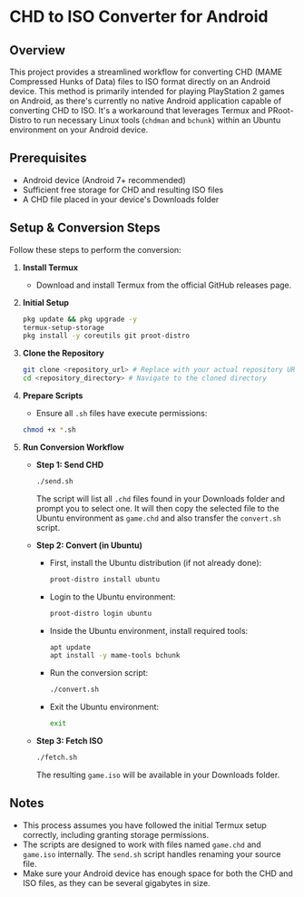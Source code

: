 # CHD to ISO Converter for Android

## Overview

This project provides a streamlined workflow for converting CHD (MAME Compressed Hunks of Data) files to ISO format directly on an Android device. This method is primarily intended for playing PlayStation 2 games on Android, as there's currently no native Android application capable of converting CHD to ISO. It's a workaround that leverages Termux and PRoot-Distro to run necessary Linux tools (`chdman` and `bchunk`) within an Ubuntu environment on your Android device.

## Prerequisites

- Android device (Android 7+ recommended)
- Sufficient free storage for CHD and resulting ISO files
- A CHD file placed in your device's Downloads folder

## Setup & Conversion Steps

Follow these steps to perform the conversion:

1. **Install Termux**
   - Download and install Termux from the official GitHub releases page.

2. **Initial Setup**
   ```bash
   pkg update && pkg upgrade -y
   termux-setup-storage
   pkg install -y coreutils git proot-distro
   ```

3. **Clone the Repository**
   ```bash
   git clone <repository_url> # Replace with your actual repository URL
   cd <repository_directory> # Navigate to the cloned directory
   ```

4. **Prepare Scripts**
   - Ensure all `.sh` files have execute permissions:
   ```bash
   chmod +x *.sh
   ```

5. **Run Conversion Workflow**
   - **Step 1: Send CHD**
     ```bash
     ./send.sh
     ```
     The script will list all `.chd` files found in your Downloads folder and prompt you to select one. It will then copy the selected file to the Ubuntu environment as `game.chd` and also transfer the `convert.sh` script.
   
   - **Step 2: Convert (in Ubuntu)**
     - First, install the Ubuntu distribution (if not already done):
       ```bash
       proot-distro install ubuntu
       ```
     - Login to the Ubuntu environment:
       ```bash
       proot-distro login ubuntu
       ```
     - Inside the Ubuntu environment, install required tools:
       ```bash
       apt update
       apt install -y mame-tools bchunk
       ```
     - Run the conversion script:
       ```bash
       ./convert.sh
       ```
     - Exit the Ubuntu environment:
       ```bash
       exit
       ```
   
   - **Step 3: Fetch ISO**
     ```bash
     ./fetch.sh
     ```
     The resulting `game.iso` will be available in your Downloads folder.

## Notes

- This process assumes you have followed the initial Termux setup correctly, including granting storage permissions.
- The scripts are designed to work with files named `game.chd` and `game.iso` internally. The `send.sh` script handles renaming your source file.
- Make sure your Android device has enough space for both the CHD and ISO files, as they can be several gigabytes in size.
